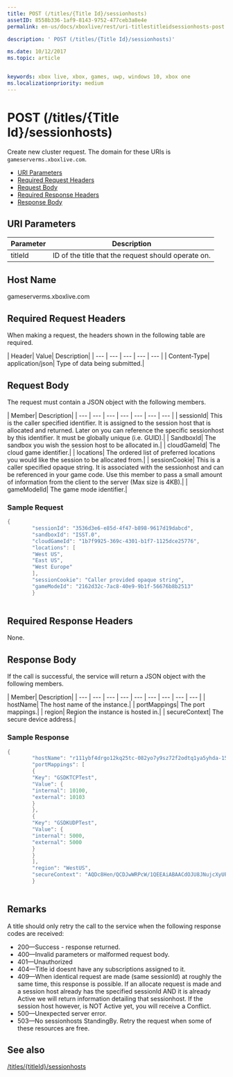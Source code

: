 ```yaml
---
title: POST (/titles/{Title Id}/sessionhosts)
assetID: 8558b336-1af9-8143-9752-477ceb3a8e4e
permalink: en-us/docs/xboxlive/rest/uri-titlestitleidsessionhosts-post.html

description: ' POST (/titles/{Title Id}/sessionhosts)'

ms.date: 10/12/2017
ms.topic: article


keywords: xbox live, xbox, games, uwp, windows 10, xbox one
ms.localizationpriority: medium
---
```



# POST (/titles/{Title Id}/sessionhosts)
Create new cluster request. 
The domain for these URIs is `gameserverms.xboxlive.com`.
 
  * [URI Parameters](#ID4EX)
  * [Required Request Headers](#ID4EGB)
  * [Request Body](#ID4E5B)
  * [Required Response Headers](#ID4ELD)
  * [Response Body](#ID4ESD)
 
<a id="ID4EX"></a>

 
## URI Parameters
 
| Parameter| Description| 
| --- | --- | 
| titleId| ID of the title that the request should operate on.| 
  
<a id="ID5EG"></a>

 
## Host Name

gameserverms.xboxlive.com
 
<a id="ID4EGB"></a>

 
## Required Request Headers
 
When making a request, the headers shown in the following table are required.
 
| Header| Value| Description| 
| --- | --- | --- | --- | --- | 
| Content-Type| application/json| Type of data being submitted.| 
  
<a id="ID4E5B"></a>

 
## Request Body
 
The request must contain a JSON object with the following members.
 
| Member| Description| 
| --- | --- | --- | --- | --- | --- | --- | 
| sessionId| This is the caller specified identifier. It is assigned to the session host that is allocated and returned. Later on you can reference the specific sessionhost by this identifier. It must be globally unique (i.e. GUID).| 
| SandboxId| The sandbox you wish the session host to be allocated in.| 
| cloudGameId| The cloud game identifier.| 
| locations| The ordered list of preferred locations you would like the session to be allocated from.| 
| sessionCookie| This is a caller specified opaque string. It is associated with the sessionhost and can be referenced in your game code. Use this member to pass a small amount of information from the client to the server (Max size is 4KB).| 
| gameModelId| The game mode identifier.| 
 
<a id="ID4EDD"></a>

 
### Sample Request
 

```cpp
{
        "sessionId": "3536d3e6-e85d-4f47-b898-9617d19dabcd",
        "sandboxId": "ISST.0",
        "cloudGameId": "1b7f9925-369c-4301-b1f7-1125dce25776",
        "locations": [
        "West US",
        "East US",
        "West Europe"
        ],
        "sessionCookie": "Caller provided opaque string",
        "gameModeId": "2162d32c-7ac8-40e9-9b1f-56676b8b2513"
        }
      
```

   
<a id="ID4ELD"></a>

 
## Required Response Headers
 
None.
  
<a id="ID4ESD"></a>

 
## Response Body
 
If the call is successful, the service will return a JSON object with the following members.
 
| Member| Description| 
| --- | --- | --- | --- | --- | --- | --- | --- | --- | 
| hostName| The host name of the instance.| 
| portMappings| The port mappings.| 
| region| Region the instance is hosted in.| 
| secureContext| The secure device address.| 
 
<a id="ID4ESE"></a>

 
### Sample Response
 

```cpp
{
        "hostName": "r111ybf4drgo12kq25tc-082yo7y9sz72f2odtq1ya5yhda-155169995-ncus.cloudapp.net",
        "portMappings": [
        {
        "Key": "GSDKTCPTest",
        "Value": {
        "internal": 10100,
        "external": 10103
        }
        },
        {
        "Key": "GSDKUDPTest",
        "Value": {
        "internal": 5000,
        "external": 5000
        }
        }
        ],
        "region": "WestUS",
        "secureContext": "AQDc8Hen/QCDJwWRPcW/1QEEAiABAACdOJU8JNujcXyUPwUBCnue+g=="
        }
      
```

   
<a id="remarks"></a>

 
## Remarks
 
A title should only retry the call to the service when the following response codes are received:
 
   * 200—Success - response returned.
   * 400—Invalid parameters or malformed request body.
   * 401—Unauthorized
   * 404—Title id doesnt have any subscriptions assigned to it.
   * 409—When identical request are made (same sessionId) at roughly the same time, this response is possible. If an allocate request is made and a session host already has the specified sessionId AND it is already Active we will return information detailing that sessionhost. If the session host however, is NOT Active yet, you will receive a Conflict.
   * 500—Unexpected server error.
   * 503—No sessionhosts StandingBy. Retry the request when some of these resources are free.
   
<a id="ID4EFG"></a>

 
## See also
 [/titles/{titleId}/sessionhosts](uri-titlestitleidsessionhosts.md)

  